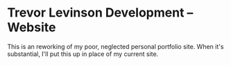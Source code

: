 # Trevor Levinson Development – Website

This is an reworking of my poor, neglected personal portfolio site. When it's substantial, I'll put this up in place of my current site.